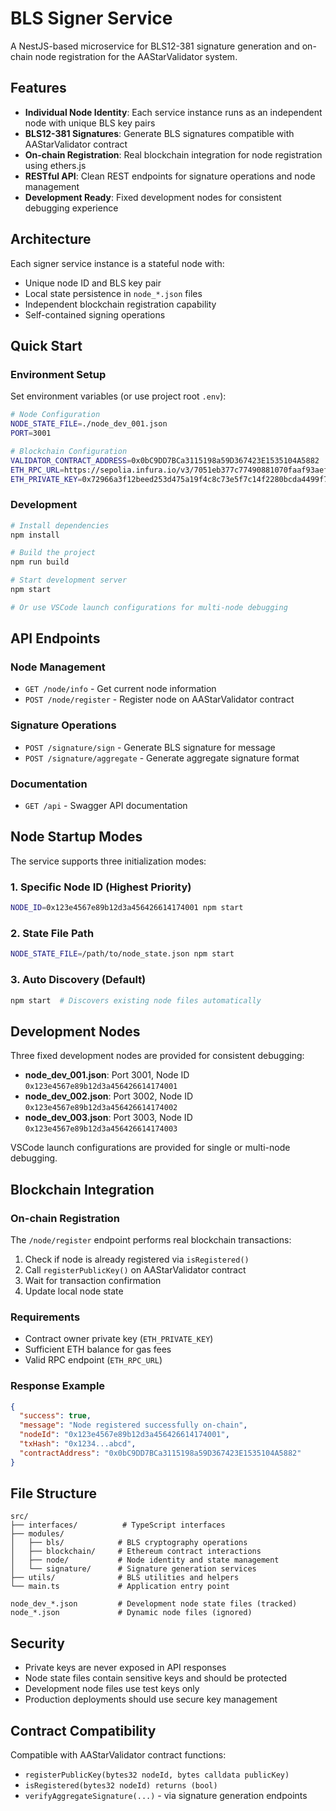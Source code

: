 # BLS Signer Service

A NestJS-based microservice for BLS12-381 signature generation and on-chain node registration for the AAStarValidator system.

## Features

- **Individual Node Identity**: Each service instance runs as an independent node with unique BLS key pairs
- **BLS12-381 Signatures**: Generate BLS signatures compatible with AAStarValidator contract
- **On-chain Registration**: Real blockchain integration for node registration using ethers.js
- **RESTful API**: Clean REST endpoints for signature operations and node management
- **Development Ready**: Fixed development nodes for consistent debugging experience

## Architecture

Each signer service instance is a stateful node with:
- Unique node ID and BLS key pair
- Local state persistence in `node_*.json` files
- Independent blockchain registration capability
- Self-contained signing operations

## Quick Start

### Environment Setup

Set environment variables (or use project root `.env`):

```bash
# Node Configuration
NODE_STATE_FILE=./node_dev_001.json
PORT=3001

# Blockchain Configuration
VALIDATOR_CONTRACT_ADDRESS=0x0bC9DD7BCa3115198a59D367423E1535104A5882
ETH_RPC_URL=https://sepolia.infura.io/v3/7051eb377c77490881070faaf93aef20
ETH_PRIVATE_KEY=0x72966a3f12beed253d475a19f4c8c73e5f7c14f2280bcda4499f72602b4d6c1a
```

### Development

```bash
# Install dependencies
npm install

# Build the project
npm run build

# Start development server
npm start

# Or use VSCode launch configurations for multi-node debugging
```

## API Endpoints

### Node Management

- `GET /node/info` - Get current node information
- `POST /node/register` - Register node on AAStarValidator contract

### Signature Operations

- `POST /signature/sign` - Generate BLS signature for message
- `POST /signature/aggregate` - Generate aggregate signature format

### Documentation

- `GET /api` - Swagger API documentation

## Node Startup Modes

The service supports three initialization modes:

### 1. Specific Node ID (Highest Priority)
```bash
NODE_ID=0x123e4567e89b12d3a456426614174001 npm start
```

### 2. State File Path
```bash
NODE_STATE_FILE=/path/to/node_state.json npm start
```

### 3. Auto Discovery (Default)
```bash
npm start  # Discovers existing node files automatically
```

## Development Nodes

Three fixed development nodes are provided for consistent debugging:

- **node_dev_001.json**: Port 3001, Node ID `0x123e4567e89b12d3a456426614174001`
- **node_dev_002.json**: Port 3002, Node ID `0x123e4567e89b12d3a456426614174002`  
- **node_dev_003.json**: Port 3003, Node ID `0x123e4567e89b12d3a456426614174003`

VSCode launch configurations are provided for single or multi-node debugging.

## Blockchain Integration

### On-chain Registration

The `/node/register` endpoint performs real blockchain transactions:

1. Check if node is already registered via `isRegistered()`
2. Call `registerPublicKey()` on AAStarValidator contract
3. Wait for transaction confirmation
4. Update local node state

### Requirements

- Contract owner private key (`ETH_PRIVATE_KEY`)
- Sufficient ETH balance for gas fees
- Valid RPC endpoint (`ETH_RPC_URL`)

### Response Example

```json
{
  "success": true,
  "message": "Node registered successfully on-chain",
  "nodeId": "0x123e4567e89b12d3a456426614174001",
  "txHash": "0x1234...abcd",
  "contractAddress": "0x0bC9DD7BCa3115198a59D367423E1535104A5882"
}
```

## File Structure

```
src/
├── interfaces/          # TypeScript interfaces
├── modules/
│   ├── bls/            # BLS cryptography operations  
│   ├── blockchain/     # Ethereum contract interactions
│   ├── node/           # Node identity and state management
│   └── signature/      # Signature generation services
├── utils/              # BLS utilities and helpers
└── main.ts             # Application entry point

node_dev_*.json         # Development node state files (tracked)
node_*.json             # Dynamic node files (ignored)
```

## Security

- Private keys are never exposed in API responses
- Node state files contain sensitive keys and should be protected
- Development node files use test keys only
- Production deployments should use secure key management

## Contract Compatibility

Compatible with AAStarValidator contract functions:
- `registerPublicKey(bytes32 nodeId, bytes calldata publicKey)`
- `isRegistered(bytes32 nodeId) returns (bool)`
- `verifyAggregateSignature(...)` - via signature generation endpoints